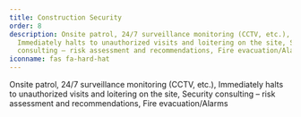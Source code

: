 ```yaml
---
title: Construction Security
order: 8
description: Onsite patrol, 24/7 surveillance monitoring (CCTV, etc.),
  Immediately halts to unauthorized visits and loitering on the site, Security
  consulting – risk assessment and recommendations, Fire evacuation/Alarms
iconname: fas fa-hard-hat
---
```

Onsite patrol, 24/7 surveillance monitoring (CCTV, etc.), Immediately halts to unauthorized visits and loitering on the site, Security consulting – risk assessment and recommendations, Fire evacuation/Alarms